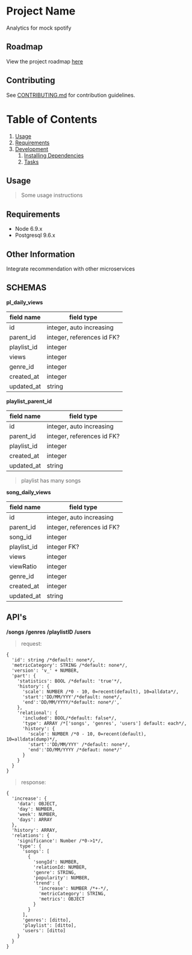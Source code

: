 # Project Name

Analytics for mock spotify 

## Roadmap

View the project roadmap [here](LINK_TO_DOC)

## Contributing

See [CONTRIBUTING.md](CONTRIBUTING.md) for contribution guidelines.

# Table of Contents

1. [Usage](#Usage)
1. [Requirements](#requirements)
1. [Development](#development)
    1. [Installing Dependencies](#installing-dependencies)
    1. [Tasks](#tasks)

## Usage

> Some usage instructions

## Requirements

- Node 6.9.x
- Postgresql 9.6.x

## Other Information

Integrate recommendation with other microservices

## SCHEMAS
**pl_daily_views**

|field name    |field type                                    |
|--------------|----------------------------------------------|
|id            |integer, auto increasing                      |
|parent_id     |integer, references id  FK?                   |
|playlist_id   |integer                                       |
|views         |integer                                       | 
|genre_id      |integer                                       | 
|created_at    |integer                                       |
|updated_at    |string                                        |

**playlist_parent_id**

|field name    |field type                                    |
|--------------|----------------------------------------------|
|id            |integer, auto increasing                      |
|parent_id     |integer, references id     FK?                |
|playlist_id   |integer                                       |
|created_at    |integer                                       |
|updated_at    |string                                        |

> playlist has many songs

**song_daily_views**

|field name    |field type                                    |
|--------------|----------------------------------------------|
|id            |integer, auto increasing                      |
|parent_id     |integer, references id FK?                    |
|song_id       |integer                                       |
|playlist_id   |integer  FK?                                  |
|views         |integer                                       | 
|viewRatio     |integer                                       | 
|genre_id      |integer                                       | 
|created_at    |integer                                       |
|updated_at    |string                                        |

## API's

**/songs**
**/genres**
**/playlistID**
**/users**

> request:
```
{
  'id': string /*default: none*/,
  'metricCategory': STRING /*default: none*/,
  'version': 'v_' + NUMBER,
  'part': { 
    'statistics': BOOL /*default: 'true'*/,
    'history': {
      'scale': NUMBER /*0 - 10, 0=recent(default), 10=alldata*/, 
      'start':'DD/MM/YYY'/*default: none*/,
      'end':'DD/MM/YYYY/*default: none*/',
    },
    'relational': {
      'included': BOOL/*default: false*/,
      'type': ARRAY /*['songs', 'genres', 'users'] default: each*/,
      'history': {
        'scale': NUMBER /*0 - 10, 0=recent(default), 10=alldata(dump)*/, 
        'start':'DD/MM/YYY' /*default: none*/,
        'end':'DD/MM/YYYY /*defaut: none*/'
      }
    }
  }
}
```
> response:
```
{
  'increase': {
    'data': OBJECT, 
    'day': NUMBER,
    'week': NUMBER,
    'days': ARRAY
  },
  'history': ARRAY,
  'relations': {
    'significance': Number /*0->1*/,
    'type': {
      'songs': [
        {
          'songId': NUMBER,
          'relationId: NUMBER,
          'genre': STRING,
          'popularity': NUMBER,
          'trend': {
            'increase': NUMBER /*+-*/,
            'metricCategory': STRING,
            'metrics': OBJECT
          }
        }
      ],
      'genres': [ditto], 
      'playlist': [ditto],
      'users': [ditto]
    }
  }
}
```

 

